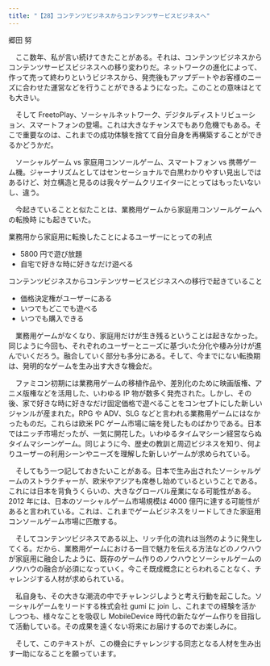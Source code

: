 ```yaml
---
title: "【28】コンテンツビジネスからコンテンツサービスビジネスへ"
---
```



郷田 努


　ここ数年、私が言い続けてきたことがある。それは、コンテンツビジネスからコンテンツサービスビジネスへの移り変わりだ。ネットワークの進化によって、作って売って終わりというビジネスから、発売後もアップデートやお客様のニーズに合わせた運営などを行うことができるようになった。このことの意味はとても大きい。

　そして FreetoPlay、ソーシャルネットワーク、デジタルディストリビューション、スマートフォンの登場。これは大きなチャンスでもあり危機でもある。そこで重要なのは、これまでの成功体験を捨てて自分自身を再構築することができるかどうかだ。

　ソーシャルゲーム vs 家庭用コンソールゲーム、スマートフォン vs 携帯ゲーム機。ジャーナリズムとしてはセンセーショナルで白黒わかりやすい見出しではあるけど、対立構造と見るのは我々ゲームクリエイターにとってはもったいないし、違う。

　今起きていることと似たことは、業務用ゲームから家庭用コンソールゲームへの転換時 にも起きていた。

業務用から家庭用に転換したことによるユーザーにとっての利点

  - 5800 円で遊び放題
  - 自宅で好きな時に好きなだけ遊べる

コンテンツビジネスからコンテンツサービスビジネスへの移行で起きていること

  - 価格決定権がユーザーにある
  - いつでもどこでも遊べる
  - いつでも購入できる

　業務用ゲームがなくなり、家庭用だけが生き残るということは起きなかった。同じように今回も、それぞれのユーザーとニーズに基づいた分化や棲み分けが進んでいくだろう。融合していく部分も多分にある。そして、今までにない転換期は、発明的なゲームを生み出す大きな機会だ。

　ファミコン初期には業務用ゲームの移植作品や、差別化のために映画版権、アニメ版権などを活用した、いわゆる IP 物が数多く発売された。しかし、その後、家で好きな時に好きなだけ固定価格で遊べることをコンセプトにした新しいジャンルが産まれた。RPG や ADV、SLG などと言われる業務用ゲームにはなかったものだ。これらは欧米 PC ゲーム市場に端を発したものばかりである。日本ではニッチ市場だったが、一気に開花した。いわゆるタイムマシーン経営ならぬタイムマシーンゲーム。同じように今、歴史の教訓と周辺ビジネスを知り、何よりユーザーの利用シーンやニーズを理解した新しいゲームが求められている。

　そしてもう一つ記しておきたいことがある。日本で生み出されたソーシャルゲームのストラクチャーが、欧米やアジアも席巻し始めているということである。これには日本を背負うくらいの、大きなグローバル産業になる可能性がある。2012 年には、日本のソーシャルゲーム市場規模は 4000 億円に達する可能性があると言われている。これは、これまでゲームビジネスをリードしてきた家庭用コンソールゲーム市場に匹敵する。

　そしてコンテンツビジネスである以上、リッチ化の流れは当然のように発生してくる。だから、業務用ゲームにおける一目で魅力を伝える方法などのノウハウが家庭用に融合したように、既存のゲーム作りのノウハウとソーシャルゲームのノウハウの融合が必須になっていく。今こそ既成概念にとらわれることなく、チャレンジする人材が求められている。

　私自身も、その大きな潮流の中でチャレンジしようと考え行動を起こした。ソーシャルゲームをリードする株式会社 gumi に join し、これまでの経験を活かしつつも、様々なことを吸収し MobileDevice 時代の新たなゲーム作りを目指して活動している。その成果を遠くない将来にお届けするのでお楽しみに。

　そして、このテキストが、この機会にチャレンジする同志となる人材を生み出す一助になることを願っています。
